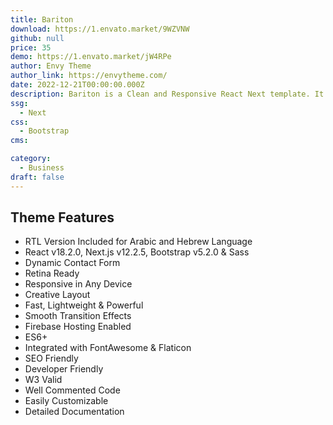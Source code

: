 ```yaml
---
title: Bariton
download: https://1.envato.market/9WZVNW
github: null
price: 35
demo: https://1.envato.market/jW4RPe
author: Envy Theme
author_link: https://envytheme.com/
date: 2022-12-21T00:00:00.000Z
description: Bariton is a Clean and Responsive React Next template. It is built with ReactJS, NextJS, Bootstrap, and Sass with Firebase hosting setup.
ssg:
  - Next
css:
  - Bootstrap
cms:

category:
  - Business
draft: false
---
```

## Theme Features

- RTL Version Included for Arabic and Hebrew Language
- React v18.2.0, Next.js v12.2.5, Bootstrap v5.2.0 & Sass
- Dynamic Contact Form
- Retina Ready
- Responsive in Any Device
- Creative Layout
- Fast, Lightweight & Powerful
- Smooth Transition Effects
- Firebase Hosting Enabled
- ES6+
- Integrated with FontAwesome & Flaticon
- SEO Friendly
- Developer Friendly
- W3 Valid
- Well Commented Code
- Easily Customizable
- Detailed Documentation
